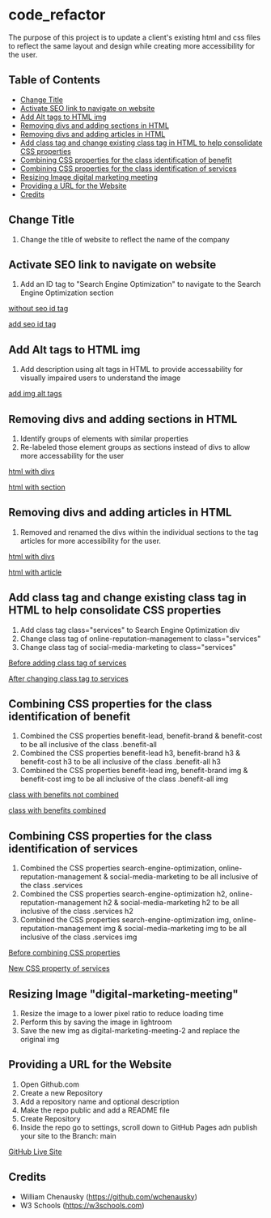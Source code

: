 # code_refactor

The purpose of this project is to update a client's existing html and css files to reflect the same layout and design while creating more accessibility for the user. 

## Table of Contents
* [Change Title](#change-title)
* [Activate SEO link to navigate on website](#activate-seo-link-to-navigate-on-website)
* [Add Alt tags to HTML img](#Add-Alt-tags-to-HTML-img)
* [Removing divs and adding sections in HTML](#Removing-divs-and-adding-sections-in-HTML)
* [Removing divs and adding articles in HTML](#Removing-divs-and-adding-articles-in-HTML)
* [Add class tag and change existing class tag in HTML to help consolidate CSS properties](#Add-class-tag-and-change-existing-class-tag-in-HTML-to-help-consolidate-CSS-properties)
* [Combining CSS properties for the class identification of benefit](#Combining-CSS-properties-for-the-class-identification-of-benefit)
* [Combining CSS properties for the class identification of services](#Combining-CSS-properties-for-the-class-identification-of-services)
* [Resizing Image digital marketing meeting](#Resizing-Image-digital-marketing-meeting)
* [Providing a URL for the Website](#Providing-a-URL-for-the-Website)
* [Credits](#credits)

## Change Title
1. Change the title of website to reflect the name of the company

## Activate SEO link to navigate on website
1. Add an ID tag to "Search Engine Optimization" to navigate to the Search Engine Optimization section

[without seo id tag](assets/images/without-seo-tag.png)

[add seo id tag](assets/images/add-seo-tag.png)

## Add Alt tags to HTML img
1. Add description using alt tags in HTML to provide accessability for visually impaired users to understand the image

[add img alt tags](assets/images/img-alt-tags.png)

## Removing divs and adding sections in HTML
1. Identify groups of elements with similar properties 
2. Re-labeled those element groups as sections instead of divs to allow more accessability for the user

[html with divs](assets/images/html-with-divs.png)  

[html with section](assets/images/html-with-sections.png)

## Removing divs and adding articles in HTML
1. Removed and renamed the divs within the individual sections to the tag articles for more accessibility for the user.

[html with divs](assets/images/html-without-articles.png)

[html with article](assets/images/html-with-articles.png)


## Add class tag and change existing class tag in HTML to help consolidate CSS properties
1. Add class tag class="services" to Search Engine Optimization div 
2. Change class tag of online-reputation-management to class="services" 
3. Change class tag of social-media-marketing to class="services" 

[Before adding class tag of services](assets/images/before-class-tag-services.png)  

[After changing class tag to services](assets/images/class-tag-services.png)


## Combining CSS properties for the class identification of benefit 
1. Combined the CSS properties benefit-lead, benefit-brand & benefit-cost to be all inclusive of the class .benefit-all
2. Combined the CSS properties benefit-lead h3, benefit-brand h3 & benefit-cost h3 to be all inclusive of the class .benefit-all h3
3. Combined the CSS properties benefit-lead img, benefit-brand img & benefit-cost img to be all inclusive of the class .benefit-all img

[class with benefits not combined](assets/images/benefits-css-before.png)  

[class with benefits combined](assets/images/benefits-css-after.png)

## Combining CSS properties for the class identification of services
1. Combined the CSS properties search-engine-optimization, online-reputation-management & social-media-marketing to be all inclusive of the class .services
2. Combined the CSS properties search-engine-optimization h2,  online-reputation-management h2 & social-media-marketing h2 to be all inclusive of the class .services h2
3. Combined the CSS properties search-engine-optimization img, online-reputation-management img & social-media-marketing img to be all inclusive of the class .services img

[Before combining CSS properties](assets/images/before-adding-services-css.png)  

[New CSS property of services](assets/images/new-css-services-property)

## Resizing Image "digital-marketing-meeting"
1. Resize the image to a lower pixel ratio to reduce loading time 
2. Perform this by saving the image in lightroom
3. Save the new img as digital-marketing-meeting-2 and replace the original img


## Providing a URL for the Website
1. Open Github.com
2. Create a new Repository
3. Add a repository name and optional description
4. Make the repo public and add a README file
5. Create Repository
6. Inside the repo go to settings, scroll down to GitHub Pages adn publish your site to the Branch: main

[GitHub Live Site](https://marisanesmith.github.io/code_refactor/)

## Credits

* William Chenausky (https://github.com/wchenausky)
* W3 Schools (https://w3schools.com)

